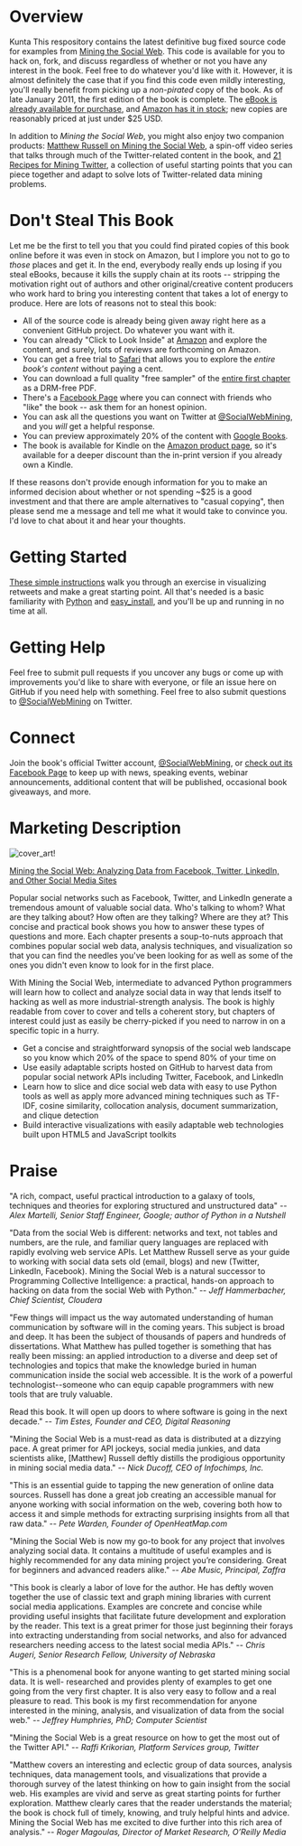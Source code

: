 # Overview
Kunta
This respository contains the latest definitive bug fixed source code for examples from [Mining the Social Web](http://amzn.to/d1Ci8A). This code is available for you to hack on, fork, and discuss regardless of whether or not you have any interest in the book. Feel free to do whatever you'd like with it. However, it is almost definitely the case that if you find this code even mildly interesting, you'll really benefit from picking up a *non-pirated* copy of the book. As of late January 2011, the first edition of the book is complete. The [eBook is already available for purchase](http://oreil.ly/clJYaY), and [Amazon has it in stock](http://amzn.to/d1Ci8A); new copies are reasonably priced at just under $25 USD. 

In addition to *Mining the Social Web*, you might also enjoy two companion products: [Matthew Russell on Mining the Social Web](http://oreil.ly/iiwtF5), a spin-off video series that talks through much of the Twitter-related content in the book, and [21 Recipes for Mining Twitter](http://oreil.ly/hFaIAE), a collection of useful starting points that you can piece together and adapt to solve lots of Twitter-related data mining problems.

# Don't Steal This Book

Let me be the first to tell you that you could find pirated copies of this book online before it was even in stock on Amazon, but I implore you not to go to *those* places and get it. In the end, everybody really ends up losing if you steal eBooks, because it kills the supply chain at its roots -- stripping the motivation right out of authors and other original/creative content producers who work hard to bring you interesting content that takes a lot of energy to produce. Here are lots of reasons not to steal this book:

- All of the source code is already being given away right here as a convenient GitHub project. Do whatever you want with it.
- You can already "Click to Look Inside" at [Amazon](http://amzn.to/d1Ci8A) and explore the content, and surely, lots of reviews are forthcoming on Amazon.
- You can get a free trial to [Safari](http://bit.ly/dx7quU) that allows you to explore the *entire book's content* without paying a cent.
- You can download a full quality "free sampler" of the [entire first chapter](http://bit.ly/htd530) as a DRM-free PDF.
- There's a [Facebook Page](http://on.fb.me/hXY7jo) where you can connect with friends who "like" the book -- ask them for an honest opinion.
- You can ask all the questions you want on Twitter at [@SocialWebMining](http://twitter.com/SocialWebMining), and you *will* get a helpful response.
- You can preview approximately 20% of the content with [Google Books](http://bit.ly/ffF2TA).
- The book is available for Kindle on the [Amazon product page](http://amzn.to/d1Ci8A), so it's available for a deeper discount than the in-print version if you already own a Kindle.

If these reasons don't provide enough information for you to make an informed decision about whether or not spending ~$25 is a good investment and that there are ample alternatives to "casual copying", then please send me a message and tell me what it would take to convince you. I'd love to chat about it and hear your thoughts.


# Getting Started

[These simple instructions](http://bit.ly/9SZ2kb) walk you through an exercise in visualizing retweets and make a great starting point. All that's needed is a basic familiarity with [Python](http://bit.ly/fBn3cM) and [easy_install](http://bit.ly/ii8HuM), and you'll be up and running in no time at all.

# Getting Help

Feel free to submit pull requests if you uncover any bugs or come up with improvements you'd like to share with everyone, or file an issue here on GitHub if you need help with something. Feel free to also submit questions to [@SocialWebMining](http://twitter.com/SocialWebMining) on Twitter.

# Connect

Join the book's official Twitter account, [@SocialWebMining](http://twitter.com/SocialWebMining), or [check out its Facebook Page](http://on.fb.me/hXY7jo) to keep up with news, speaking events, webinar announcements, additional content that will be published, occasional book giveaways, and more.

# Marketing Description

![cover_art!](https://github.com/ptwobrussell/Mining-the-Social-Web/raw/master/cover_art.jpg)

[Mining the Social Web: Analyzing Data from Facebook, Twitter, LinkedIn, and Other Social Media Sites](http://amzn.to/d1Ci8A)

Popular social networks such as Facebook, Twitter, and LinkedIn generate a tremendous amount of valuable social data. Who's talking to whom? What are they talking about? How often are they talking? Where are they at? This concise and practical book shows you how to answer these types of questions and more. Each chapter presents a soup-to-nuts approach that combines popular social web data, analysis techniques, and visualization so that you can find the needles you've been looking for as well as some of the ones you didn't even know to look for in the first place.

With Mining the Social Web, intermediate to advanced Python programmers will learn how to collect and analyze social data in way that lends itself to hacking as well as more industrial-strength analysis. The book is highly readable from cover to cover and tells a coherent story, but chapters of interest could just as easily be cherry-picked if you need to narrow in on a specific topic in a hurry.

* Get a concise and straightforward synopsis of the social web landscape so you know which 20% of the space to spend 80% of your time on
* Use easily adaptable scripts hosted on GitHub to harvest data from popular social network APIs including Twitter, Facebook, and LinkedIn
* Learn how to slice and dice social web data with easy to use Python tools as well as apply more advanced mining techniques such as TF-IDF, cosine similarity, collocation analysis, document summarization, and clique detection
* Build interactive visualizations with easily adaptable web technologies built upon HTML5 and JavaScript toolkits

# Praise

"A rich, compact, useful practical introduction to a galaxy of tools, techniques and theories for exploring structured and unstructured data" -- *Alex Martelli, Senior Staff Engineer, Google; author of Python in a Nutshell*

"Data from the social Web is different: networks and text, not tables and numbers, are the rule, and familiar query languages are replaced with rapidly evolving web service APIs. Let Matthew Russell serve as your guide to working with social data sets old (email, blogs) and new (Twitter, LinkedIn, Facebook). Mining the Social Web is a natural successor to Programming Collective Intelligence: a practical, hands-on approach to hacking on data from the social Web with Python." -- *Jeff Hammerbacher, Chief Scientist, Cloudera*

"Few things will impact us the way automated understanding of human communication by software will in the coming years. This subject is broad and deep. It has been the subject of thousands of papers and hundreds of dissertations. What Matthew has pulled together is something that has really been missing: an applied introduction to a diverse and deep set of technologies and topics that make the knowledge buried in human communication inside the social web accessible. It is the work of a powerful technologist--someone who can equip capable programmers with new tools that are truly valuable.

Read this book. It will open up doors to where software is going in the next decade." -- *Tim Estes, Founder and CEO, Digital Reasoning*

"Mining the Social Web is a must-read as data is distributed at a dizzying pace. A great primer for API jockeys, social media junkies, and data scientists alike, [Matthew] Russell deftly distills the prodigious opportunity in mining social media data." -- *Nick Ducoff, CEO of Infochimps, Inc.*

"This is an essential guide to tapping the new generation of online data sources. Russell has done a great job creating an accessible manual for anyone working with social information on the web, covering both how to access it and simple methods for extracting surprising insights from all that raw data." -- *Pete Warden, Founder of OpenHeatMap.com*

"Mining the Social Web is now my go-to book for any project that involves analyzing social data. It contains a multitude of useful examples and is highly recommended for any data mining project you’re considering. Great for beginners and advanced readers alike." -- *Abe Music, Principal, Zaffra*

"This book is clearly a labor of love for the author. He has deftly woven together the use of classic text and graph mining libraries with current social media applications. Examples are concrete and concise while providing useful insights that facilitate future development and exploration by the reader. This text is a great primer for those just beginning their forays into extracting understanding from social networks, and also for advanced researchers needing access to the latest social media APIs." -- *Chris Augeri, Senior Research Fellow, University of Nebraska*

"This is a phenomenal book for anyone wanting to get started mining social data. It is well- researched and provides plenty of examples to get one going from the very first chapter. It is also very easy to follow and a real pleasure to read. This book is my first recommendation for anyone interested in the mining, analysis, and visualization of data from the social web." -- *Jeffrey Humphries, PhD; Computer Scientist*

"Mining the Social Web is a great resource on how to get the most out of the Twitter API." -- *Raffi Krikorian, Platform Services group, Twitter*

"Matthew covers an interesting and eclectic group of data sources, analysis techniques, data management tools, and visualizations that provide a thorough survey of the latest thinking on how to gain insight from the social web. His examples are vivid and serve as great starting points for further exploration. Matthew clearly cares that the reader understands the material; the book is chock full of timely, knowing, and truly helpful hints and advice. Mining the Social Web has me excited to dive further into this rich area of analysis." -- *Roger Magoulas, Director of Market Research, O’Reilly Media*
